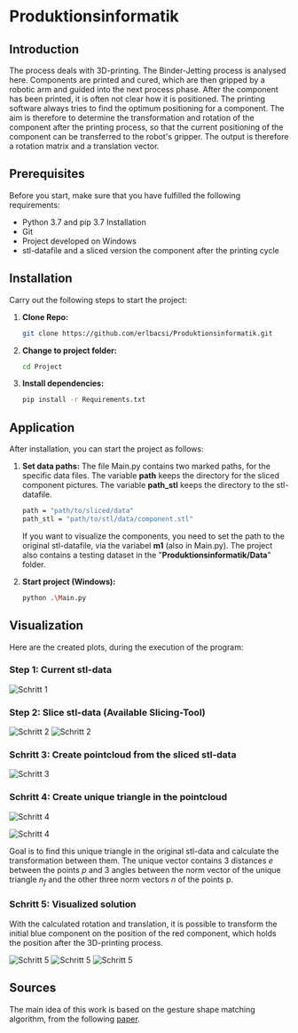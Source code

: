 # Produktionsinformatik

## Introduction
The process deals with 3D-printing. The Binder-Jetting process is analysed here. Components are printed and cured, which are then gripped by a robotic arm and guided into the next process phase.  After the component has been printed, it is often not clear how it is positioned. The printing software always tries to find the optimum positioning for a component.
The aim is therefore to determine the transformation and rotation of the component after the printing process, so that the current positioning of the component can be transferred to the robot's gripper. The output is therefore a rotation matrix and a translation vector. 

## Prerequisites
Before you start, make sure that you have fulfilled the following requirements:
- Python 3.7 and pip 3.7 Installation
- Git 
- Project developed on Windows
- stl-datafile and a sliced version the component after the printing cycle

## Installation
Carry out the following steps to start the project:

1. **Clone Repo:**
    ```bash
    git clone https://github.com/erlbacsi/Produktionsinformatik.git
    ```

2. **Change to project folder:**
    ```bash
    cd Project
    ```

3. **Install dependencies:**
    ```bash
    pip install -r Requirements.txt
    ```

## Application
After installation, you can start the project as follows:

1. **Set data paths:**
    The file Main.py contains two marked paths, for the specific data files. The variable **path** keeps the directory for the sliced component pictures. The variable **path_stl** keeps the directory to the stl-datafile.
    ```bash
    path = "path/to/sliced/data"
    path_stl = "path/to/stl/data/component.stl"
    ````
    If you want to visualize the components, you need to set the path to the original stl-datafile, via the variabel **m1** (also in Main.py).
    The project also contains a testing dataset in the "__Produktionsinformatik/Data__" folder.

2. **Start project (Windows):**
    ```bash
    python .\Main.py
    ```

## Visualization
Here are the created plots, during the execution of the program:

### Step 1: Current stl-data
![Schritt 1](Bilder/stl-Ausgangsdatei.png)

### Step 2: Slice stl-data (Available Slicing-Tool)
![Schritt 2](Bilder/Slicing_Konzept.png)
![Schritt 2](Bilder/Slicing-Tool.png)

### Schritt 3: Create pointcloud from the sliced stl-data
![Schritt 3](Bilder/Punktewolke.png)

### Schritt 4: Create unique triangle in the pointcloud
![Schritt 4](Bilder/Unique_Dreieck_Punktewolke.png)

![Schritt 4](Bilder/Unique_Dreieck.png)

Goal is to find this unique triangle in the original stl-data and calculate the transformation between them. The unique vector contains 3 distances $e$ between the points $p$ and 3 angles between the norm vector of the unique triangle $n_f$ and the other three norm vectors $n$ of the points p.

### Schritt 5: Visualized solution
With the calculated rotation and translation, it is possible to transform the initial blue component on the position of the red component, which holds the position after the 3D-printing process.

![Schritt 5](Bilder/Ausgang_oben.png)
![Schritt 5](Bilder/Rotation.png)
![Schritt 5](Bilder/rotation_und_translation.png)



## Sources
The main idea of this work is based on the gesture shape matching algorithm, from the following [paper](https://www.cs.cmu.edu/~yingli/Humanoid05.pdf).

